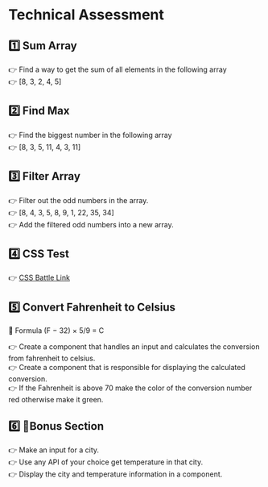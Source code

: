 # Technical Assessment

## 1️⃣ Sum Array

👉 Find a way to get the sum of all elements in the following array <br>
👉 [8, 3, 2, 4, 5]

## 2️⃣ Find Max

👉 Find the biggest number in the following array<br>
👉 [8, 3, 5, 11, 4, 3, 11]

## 3️⃣ Filter Array

👉 Filter out the odd numbers in the array.<br>
👉 [8, 4, 3, 5, 8, 9, 1, 22, 35, 34]<br>
👉 Add the filtered odd numbers into a new array.

## 4️⃣ CSS Test

👉 [CSS Battle Link](https://cssbattle.dev/play/31)

## 5️⃣ Convert Fahrenheit to Celsius

🔵 Formula (F − 32) × 5/9 = C<br>

👉 Create a component that handles an input and calculates the conversion from fahrenheit to celsius.<br>
👉 Create a component that is responsible for displaying the calculated conversion.<br>
👉 If the Fahrenheit is above 70 make the color of the conversion number red otherwise make it green.<br>

## 6️⃣ 🌟Bonus Section

👉 Make an input for a city.<br>
👉 Use any API of your choice get temperature in that city.<br>
👉 Display the city and temperature information in a component. <br>

